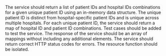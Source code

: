 The service should return a list of patient IDs and hospital IDs combinations for a given unique patient ID using an in-memory data structure. The unique patient ID is distinct from hospital-specific patient IDs and is unique across multiple hospitals. For each unique patient ID, the service should return a map of hospital ID and patient ID combinations. Test cases should be added to test the service. The response of the service should be an array of mappings without including any additional elements. The service should return correct HTTP status codes for errors. The resource function should be isolated.